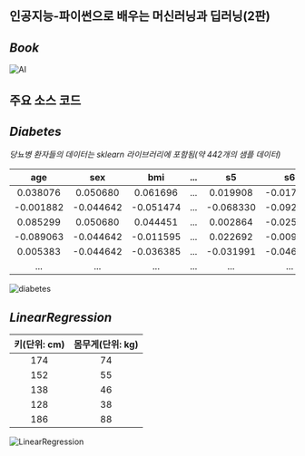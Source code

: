 ## 인공지능-파이썬으로 배우는 머신러닝과 딥러닝(2판)

## *Book*
![AI](https://github.com/MinWook6457/AI-Python/assets/103114126/d9a80cbb-2d9f-4efb-9f0b-59bca5e831b8)

## 주요 소스 코드

## *Diabetes*

*당뇨병 환자들의 데이터는 sklearn 라이브러리에 포함됨(약 442개의 샘플 데이터)* 

|**age**|**sex**|**bmi**|**...**|**s5**|**s6**|**target**|
|:---:|:---:|:---:|:---:|:---:|:---:|:---:|
|0.038076|0.050680|0.061696|...|0.019908|-0.017646|151.0|
|-0.001882|-0.044642|-0.051474|...|-0.068330|-0.092204|75.0|
|0.085299|0.050680|0.044451 |...|0.002864|-0.025930|141.0|
|-0.089063|-0.044642|-0.011595|...|0.022692|-0.009362|206.0|
|0.005383|-0.044642|-0.036385|...|-0.031991|-0.046641|135.0|
|...|...|...|...|...|...|...|



![diabetes](https://github.com/MinWook6457/AI-Python/assets/103114126/72d95eee-a769-427a-9074-319d1999b95e)

## *LinearRegression*
| **키(단위: cm)** | **몸무게(단위: kg)** |
|:---:|:---:|
|174|74|
|152|55|
|138|46|
|128|38|
|186|88|


![LinearRegression](https://github.com/MinWook6457/AI-Python/assets/103114126/aa88121f-9d2f-4d8f-93ac-1317d1fc2548)


